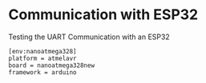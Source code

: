 # Communication with ESP32
Testing the UART Communication with an ESP32

```
[env:nanoatmega328]
platform = atmelavr
board = nanoatmega328new
framework = arduino
```